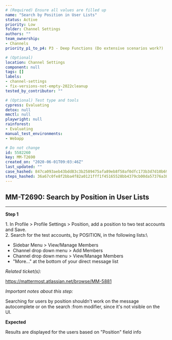 ```yaml
---
# (Required) Ensure all values are filled up
name: "Search by Position in User Lists"
status: Active
priority: Low
folder: Channel Settings
authors: ""
team_ownership: 
- Channels
priority_p1_to_p4: P3 - Deep Functions (Do extensive scenarios work?)

# (Optional)
location: Channel Settings
component: null
tags: []
labels: 
- channel-settings
- fix-versions-not-empty-2022cleanup
tested_by_contributor: ""

# (Optional) Test type and tools
cypress: Evaluating
detox: null
mmctl: null
playwright: null
rainforest: 
- Evaluating
manual_test_environments:
- Webapp

# Do not change
id: 5582260
key: MM-T2690
created_on: "2020-06-01T09:03:46Z"
last_updated: ""
case_hashed: 847ca093aeb43bdd83c3b2589475afa89eb8f58af0dfc173b3d7d10b69b0896dcd3270537bc226dfb2b7632482ddf29f
steps_hashed: 36a67c0fe8f2bba4f82a0121fff1f45165528bb4379cb00da57376a387284507f3bd649f444136d95554e53d086ecf01
---
```


<!-- (Auto-generated) Based on frontmatter's "key" and "name" -->

## MM-T2690: Search by Position in User Lists

---

**Step 1**

1\. In Profile > Profile Settings > Position, add a position to two test accounts and Save.\
2\. Search for the test accounts, by POSITION, in the following lists:\\

- Sidebar Menu > View/Manage Members
- Channel drop down menu > Add Members
- Channel drop down menu > View/Manage Members
- "More..." at the bottom of your direct message list

_Related ticket(s):_

<https://mattermost.atlassian.net/browse/MM-5881>

_Important notes about this step:_

Searching for users by position shouldn't work on the message autocomplete or on the search :from modifier, since it's not visible on the UI.

**Expected**

Results are displayed for the users based on "Position" field info

